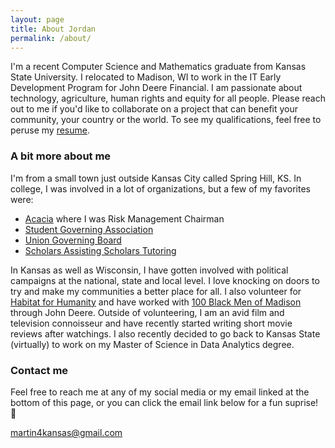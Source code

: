 ```yaml
---
layout: page
title: About Jordan
permalink: /about/
---
```


I'm a recent Computer Science and Mathematics graduate from Kansas State University. I relocated to Madison, WI to work in the IT Early Development Program for John Deere Financial. I am passionate about technology, agriculture, human rights and equity for all people. Please reach out to me if you'd like to collaborate on a project that can benefit your community, your country or the world. To see my qualifications, feel free to peruse my [resume](https://martin4kansas.github.io/react-resume).

### A bit more about me

I'm from a small town just outside Kansas City called Spring Hill, KS. In college, I was involved in a lot of organizations, but a few of my favorites were:  
  
- [Acacia](http://acaciaksstate.org/) where I was Risk Management Chairman
- [Student Governing Association](https://ksu.edu/sga)
- [Union Governing Board](https://union.ksu.edu)
- [Scholars Assisting Scholars Tutoring](https://engg.ksu.edu/sas)
  
In Kansas as well as Wisconsin, I have gotten involved with political campaigns at the national, state and local level. I love knocking on doors to try and make my communities a better place for all. I also volunteer for [Habitat for Humanity](https://www.habitat.org/) and have worked with [100 Black Men of Madison](https://www.100blackmenmadison.org/) through John Deere. Outside of volunteering, I am an avid film and television connoisseur and have recently started writing short movie reviews after watchings. I also recently decided to go back to Kansas State (virtually) to work on my Master of Science in Data Analytics degree.

### Contact me

Feel free to reach me at any of my social media or my email linked at the bottom of this page, or you can click the email link below for a fun suprise! 🤪

[martin4kansas@gmail.com](mailto:martin4kansas@gmail.com?subject=Helping%20the%20Nigerian%20Prince&body=Hi%20Jordan,%0d%0dI%20would%20like%20to%20help%20the%20Nigerian%20Prince%20you%20were%20talking%20about.%20%20Here%20is%20my%20routing%20and%20account%20number%20for%20the%20$2000%20upfront%20payment:%20YourInformation.%0d%0dSincerely,%0dYourName)
